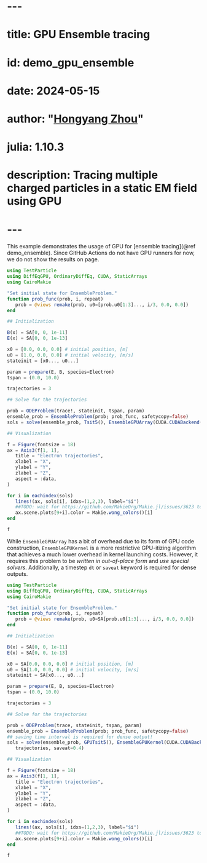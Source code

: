 # ---
# title: GPU Ensemble tracing
# id: demo_gpu_ensemble
# date: 2024-05-15
# author: "[Hongyang Zhou](https://github.com/henry2004y)"
# julia: 1.10.3
# description: Tracing multiple charged particles in a static EM field using GPU
# ---

This example demonstrates the usage of GPU for [ensemble tracing](@ref demo_ensemble).
Since GitHub Actions do not have GPU runners for now, we do not show the results on page.

```julia
using TestParticle
using DiffEqGPU, OrdinaryDiffEq, CUDA, StaticArrays
using CairoMakie

"Set initial state for EnsembleProblem."
function prob_func(prob, i, repeat)
   prob = @views remake(prob, u0=[prob.u0[1:3]..., i/3, 0.0, 0.0])
end

## Initialization

B(x) = SA[0, 0, 1e-11]
E(x) = SA[0, 0, 1e-13]

x0 = [0.0, 0.0, 0.0] # initial position, [m]
u0 = [1.0, 0.0, 0.0] # initial velocity, [m/s]
stateinit = [x0..., u0...]

param = prepare(E, B, species=Electron)
tspan = (0.0, 10.0)

trajectories = 3

## Solve for the trajectories

prob = ODEProblem(trace!, stateinit, tspan, param)
ensemble_prob = EnsembleProblem(prob; prob_func, safetycopy=false)
sols = solve(ensemble_prob, Tsit5(), EnsembleGPUArray(CUDA.CUDABackend()); trajectories)

## Visualization

f = Figure(fontsize = 18)
ax = Axis3(f[1, 1],
   title = "Electron trajectories",
   xlabel = "X",
   ylabel = "Y",
   zlabel = "Z",
   aspect = :data,
)

for i in eachindex(sols)
   lines!(ax, sols[i], idxs=(1,2,3), label="$i")
   ##TODO: wait for https://github.com/MakieOrg/Makie.jl/issues/3623 to be fixed!
   ax.scene.plots[9+i].color = Makie.wong_colors()[i]
end

f
```

While `EnsembleGPUArray` has a bit of overhead due to its form of GPU code construction, `EnsembleGPUKernel` is a more restrictive GPU-itizing algorithm that achieves a much lower overhead in kernel launching costs. However, it requires this problem to be _written in out-of-place form_ and _use special solvers_. Additionally, a timestep `dt` or `saveat` keyword is required for dense outputs.

```julia
using TestParticle
using DiffEqGPU, OrdinaryDiffEq, CUDA, StaticArrays
using CairoMakie

"Set initial state for EnsembleProblem."
function prob_func(prob, i, repeat)
   prob = @views remake(prob, u0=SA[prob.u0[1:3]..., i/3, 0.0, 0.0])
end

## Initialization

B(x) = SA[0, 0, 1e-11]
E(x) = SA[0, 0, 1e-13]

x0 = SA[0.0, 0.0, 0.0] # initial position, [m]
u0 = SA[1.0, 0.0, 0.0] # initial velocity, [m/s]
stateinit = SA[x0..., u0...]

param = prepare(E, B, species=Electron)
tspan = (0.0, 10.0)

trajectories = 3

## Solve for the trajectories

prob = ODEProblem(trace, stateinit, tspan, param)
ensemble_prob = EnsembleProblem(prob; prob_func, safetycopy=false)
## saving time interval is required for dense output! 
sols = solve(ensemble_prob, GPUTsit5(), EnsembleGPUKernel(CUDA.CUDABackend());
   trajectories, saveat=0.4)

## Visualization

f = Figure(fontsize = 18)
ax = Axis3(f[1, 1],
   title = "Electron trajectories",
   xlabel = "X",
   ylabel = "Y",
   zlabel = "Z",
   aspect = :data,
)

for i in eachindex(sols)
   lines!(ax, sols[i], idxs=(1,2,3), label="$i")
   ##TODO: wait for https://github.com/MakieOrg/Makie.jl/issues/3623 to be fixed!
   ax.scene.plots[9+i].color = Makie.wong_colors()[i]
end

f
```

